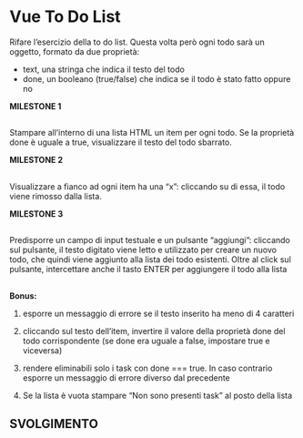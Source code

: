 Vue To Do List
===

Rifare l’esercizio della to do list.
Questa volta però ogni todo sarà un oggetto, formato da due proprietà:
- text, una stringa che indica il testo del todo
- done, un booleano (true/false) che indica se il todo è stato fatto oppure no

**MILESTONE 1**
##
Stampare all’interno di una lista HTML un item per ogni todo.
Se la proprietà done è uguale a true, visualizzare il testo del todo sbarrato.

**MILESTONE 2**
##
Visualizzare a fianco ad ogni item ha una “x”: cliccando su di essa, il todo viene rimosso dalla lista.

**MILESTONE 3**
##
Predisporre un campo di input testuale e un pulsante “aggiungi”: cliccando sul pulsante, il testo digitato viene letto e utilizzato per creare un nuovo todo, che quindi viene aggiunto alla lista dei todo esistenti.
Oltre al click sul pulsante, intercettare anche il tasto ENTER per aggiungere il todo alla lista
##
**Bonus:**
1.  esporre un messaggio di errore se il testo inserito ha meno di 4 caratteri

2.  cliccando sul testo dell’item, invertire il valore della proprietà done del todo corrispondente (se done era uguale a false, impostare true e viceversa)

3.  rendere eliminabili solo i task con done === true. In caso contrario esporre un messaggio di errore diverso dal precedente

4.  Se la lista è vuota stampare “Non sono presenti task” al posto della lista

## SVOLGIMENTO